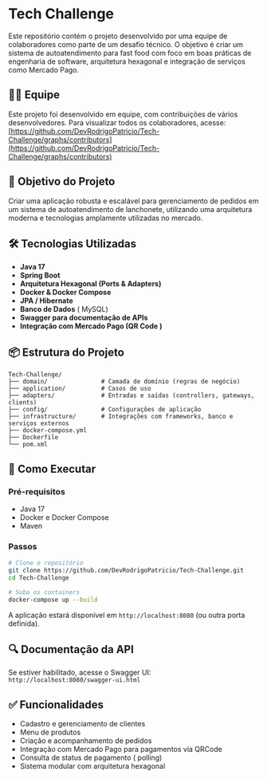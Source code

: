 
# Tech Challenge

Este repositório contém o projeto desenvolvido por uma equipe de colaboradores como parte de um desafio técnico. O objetivo é criar um sistema de autoatendimento para fast food com foco em boas práticas de engenharia de software, arquitetura hexagonal e integração de serviços como Mercado Pago.

## 👨‍💻 Equipe

Este projeto foi desenvolvido em equipe, com contribuições de vários desenvolvedores. Para visualizar todos os colaboradores, acesse:  
[https://github.com/DevRodrigoPatricio/Tech-Challenge/graphs/contributors](https://github.com/DevRodrigoPatricio/Tech-Challenge/graphs/contributors)

## 🚀 Objetivo do Projeto

Criar uma aplicação robusta e escalável para gerenciamento de pedidos em um sistema de autoatendimento de lanchonete, utilizando uma arquitetura moderna e tecnologias amplamente utilizadas no mercado.

## 🛠️ Tecnologias Utilizadas

- **Java 17**
- **Spring Boot**
- **Arquitetura Hexagonal (Ports & Adapters)**
- **Docker & Docker Compose**
- **JPA / Hibernate**
- **Banco de Dados** ( MySQL)
- **Swagger para documentação de APIs**
- **Integração com Mercado Pago (QR Code )**

## 📦 Estrutura do Projeto

```
Tech-Challenge/
├── domain/               # Camada de domínio (regras de negócio)
├── application/          # Casos de uso
├── adapters/             # Entradas e saídas (controllers, gateways, clients)
├── config/               # Configurações de aplicação
├── infrastructure/       # Integrações com frameworks, banco e serviços externos
├── docker-compose.yml
├── Dockerfile
└── pom.xml
```

## 🧪 Como Executar

### Pré-requisitos

- Java 17
- Docker e Docker Compose
- Maven

### Passos

```bash
# Clone o repositório
git clone https://github.com/DevRodrigoPatricio/Tech-Challenge.git
cd Tech-Challenge

# Suba os containers
docker-compose up --build
```

A aplicação estará disponível em `http://localhost:8080` (ou outra porta definida).

## 🔍 Documentação da API

Se estiver habilitado, acesse o Swagger UI:  
`http://localhost:8080/swagger-ui.html`

## ✅ Funcionalidades

- Cadastro e gerenciamento de clientes
- Menu de produtos
- Criação e acompanhamento de pedidos
- Integração com Mercado Pago para pagamentos via QRCode
- Consulta de status de pagamento ( polling)
- Sistema modular com arquitetura hexagonal

